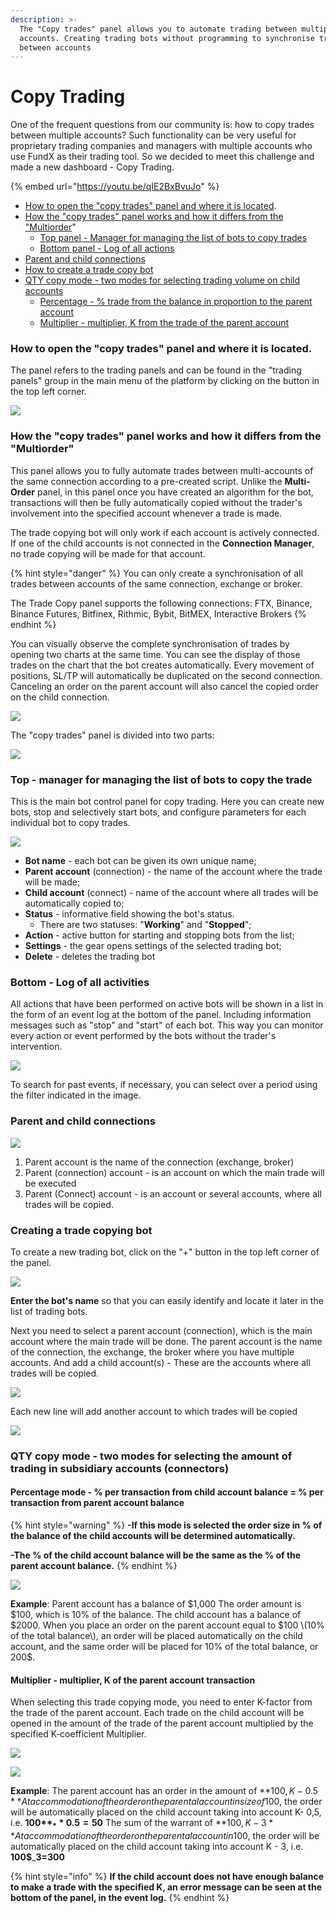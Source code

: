```yaml
---
description: >-
  The "Copy trades" panel allows you to automate trading between multiple
  accounts. Creating trading bots without programming to synchronise trading
  between accounts
---
```


# Copy Trading

One of the frequent questions from our community is: how to copy trades between multiple accounts? Such functionality can be very useful for proprietary trading companies and managers with multiple accounts who use FundX as their trading tool. So we decided to meet this challenge and made a new dashboard - Copy Trading.

{% embed url="https://youtu.be/qIE2BxBvuJo" %}

* [How to open the "copy trades" panel and where it is located](copy-trading.md#how-to-open-the-copy-trades-panel-and-where-it-is-located). 
* [How the "copy trades" panel works and how it differs from the "Multiorder](copy-trading.md#how-the-copy-trades-panel-works-and-how-it-differs-from-the-multiorder)" 
  * [Top panel - Manager for managing the list of bots to copy trades](copy-trading.md#top-manager-for-managing-the-list-of-bots-to-copy-the-trade) 
  * [Bottom panel - Log of all actions ](copy-trading.md#bottom-log-of-all-activities)
* [Parent and child connections ](copy-trading.md#parent-and-child-connections)
* [How to create a trade copy bot ](copy-trading.md#creating-a-trade-copying-bot)
* [QTY copy mode - two modes for selecting trading volume on child accounts](copy-trading.md#qty-copy-mode-two-modes-for-selecting-the-amount-of-trading-in-subsidiary-accounts-connectors)
  * [Percentage - % trade from the balance in proportion to the parent account](copy-trading.md#percentage-mode-per-transaction-from-child-account-balance-per-transaction-from-parent-account-balance)
  * [Multiplier - multiplier, K from the trade of the parent account](copy-trading.md#multiplier-multiplier-k-of-the-parent-account-transaction)

### How to open the "copy trades" panel and where it is located.

The panel refers to the trading panels and can be found in the "trading panels" group in the main menu of the platform by clicking on the button in the top left corner.

![](../../.gitbook/assets/image%20%28338%29.png)

### How the "copy trades" panel works and how it differs from the "Multiorder"

This panel allows you to fully automate trades between multi-accounts of the same connection according to a pre-created script. Unlike the **Multi-Order** panel, in this panel once you have created an algorithm for the bot, transactions will then be fully automatically copied without the trader's involvement into the specified account whenever a trade is made.

The trade copying bot will only work if each account is actively connected. If one of the child accounts is not connected in the **Connection Manager**, no trade copying will be made for that account.

{% hint style="danger" %}
You can only create a synchronisation of all trades between accounts of the same connection, exchange or broker. 

The Trade Copy panel supports the following connections: FTX, Binance, Binance Futures, Bitfinex, Rithmic, Bybit, BitMEX, Interactive Brokers
{% endhint %}

You can visually observe the complete synchronisation of trades by opening two charts at the same time. You can see the display of those trades on the chart that the bot creates automatically. Every movement of positions, SL/TP will automatically be duplicated on the second connection. Canceling an order on the parent account will also cancel the copied order on the child connection.

![](../../.gitbook/assets/image%20%28336%29.png)

The "copy trades" panel is divided into two parts:

![](../../.gitbook/assets/image%20%28341%29.png)

### Top - manager for managing the list of bots to copy the trade

This is the main bot control panel for copy trading. Here you can create new bots, stop and selectively start bots, and configure parameters for each individual bot to copy trades.

![](../../.gitbook/assets/image%20%28335%29.png)

* **Bot name** - each bot can be given its own unique name; 
* **Parent account** \(connection\) - the name of the account where the trade will be made; 
* **Child account** \(connect\) - name of the account where all trades will be automatically copied to; 
* **Status** - informative field showing the bot's status. 
  * There are two statuses: "**Working**" and "**Stopped**"; 
* **Action** - active button for starting and stopping bots from the list; 
* **Settings** - the gear opens settings of the selected trading bot; 
* **Delete** - deletes the trading bot

### Bottom - Log of all activities

All actions that have been performed on active bots will be shown in a list in the form of an event log at the bottom of the panel. Including information messages such as "stop" and "start" of each bot. This way you can monitor every action or event performed by the bots without the trader's intervention.

![](../../.gitbook/assets/image%20%28333%29.png)

To search for past events, if necessary, you can select over a period using the filter indicated in the image.

### Parent and child connections

![](../../.gitbook/assets/image%20%28339%29.png)

1. Parent account is the name of the connection \(exchange, broker\) 
2. Parent \(connection\) account - is an account on which the main trade will be executed 
3. Parent \(Connect\) account - is an account or several accounts, where all trades will be copied.

### Creating a trade copying bot

To create a new trading bot, click on the "+" button in the top left corner of the panel.

![](../../.gitbook/assets/image%20%28340%29.png)

**Enter the bot's name** so that you can easily identify and locate it later in the list of trading bots.

Next you need to select a parent account \(connection\), which is the main account where the main trade will be done. The parent account is the name of the connection, the exchange, the broker where you have multiple accounts. And add a child account\(s\) - These are the accounts where all trades will be copied.

![](../../.gitbook/assets/image%20%28343%29.png)

Each new line will add another account to which trades will be copied

![](../../.gitbook/assets/image%20%28332%29.png)

### QTY copy mode - two modes for selecting the amount of trading in subsidiary accounts \(connectors\)

#### Percentage mode - % per transaction from child account balance = % per transaction from parent account balance

{% hint style="warning" %}
**-If this mode is selected the order size in % of the balance of the child accounts will be determined automatically.**

  
**-The % of the child account balance will be the same as the % of the parent account balance.**
{% endhint %}

![](../../.gitbook/assets/image%20%28337%29.png)

**Example**: Parent account has a balance of $1,000 The order amount is $100, which is 10% of the balance. The child account has a balance of $2000. When you place an order on the parent account equal to $100 \(10% of the total balance\), an order will be placed automatically on the child account, and the same order will be placed for 10% of the total balance, or 200$.

#### Multiplier - multiplier, K of the parent account transaction

When selecting this trade copying mode, you need to enter K-factor from the trade of the parent account. Each trade on the child account will be opened in the amount of the trade of the parent account multiplied by the specified K-coefficient Multiplier.

![](../../.gitbook/assets/image%20%28342%29.png)

![](../../.gitbook/assets/image%20%28334%29.png)

**Example**: The parent account has an order in the amount of **100$, K- 0.5** At accommodation of the order on the parental account in size of 100$, the order will be automatically placed on the child account taking into account K- 0,5, i.e. **100$**_**0.5=50$** The sum of the warrant of **100$, K - 3** At accommodation of the order on the parental account in 100$, the order will be automatically placed on the child account taking into account K - 3, i.e. **100$**_**3=300**

{% hint style="info" %}
**If the child account does not have enough balance to make a trade with the specified K, an error message can be seen at the bottom of the panel, in the event log.**
{% endhint %}



